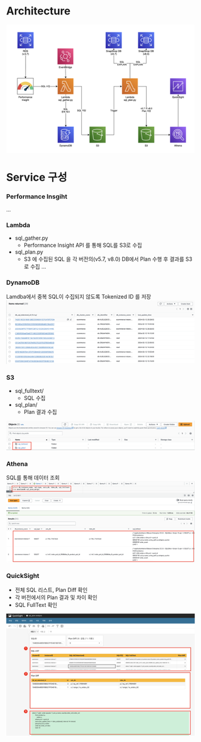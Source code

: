 # Architecture
![Architecture](img/arch.png)

# Service 구성

### Performance Insgiht
...

### Lambda
- sql_gather.py
    - Performance Insight API 를 통해 SQL를 S3로 수집
- sql_plan.py
    - S3 에 수집된 SQL 을 각 버전의(v5.7, v8.0) DB에서 Plan 수행 후 결과를 S3로 수집
...

### DynamoDB
Lamdba에서 중복 SQL이 수집되지 않도록 Tokenized ID 를 저장
![Alt text](img/dynamodb.png)


### S3
- sql_fulltext/
    - SQL 수집
- sql_plan/
    - Plan 결과 수집

![Alt text](img/s3.png)

### Athena
SQL를 통해 데이터 조회
![Alt text](img/athena.png)

### QuickSight
- 전체 SQL 리스트, Plan Diff 확인
- 각 버전에서의 Plan 결과 및 차이 확인
- SQL FullText 확인

![Alt text](img/quicksight.png)
